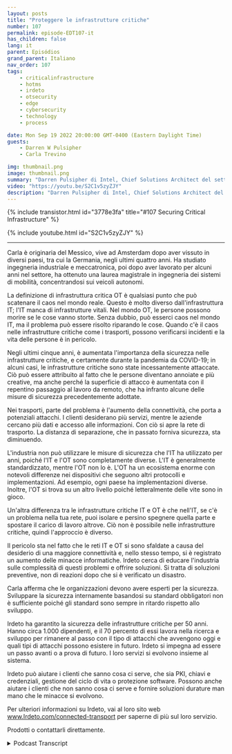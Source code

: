 ```yaml
---
layout: posts
title: "Proteggere le infrastrutture critiche"
number: 107
permalink: episode-EDT107-it
has_children: false
lang: it
parent: Episódios
grand_parent: Italiano
nav_order: 107
tags:
    - criticalinfrastructure
    - hotms
    - irdeto
    - otsecurity
    - edge
    - cybersecurity
    - technology
    - process

date: Mon Sep 19 2022 20:00:00 GMT-0400 (Eastern Daylight Time)
guests:
    - Darren W Pulsipher
    - Carla Trevino

img: thumbnail.png
image: thumbnail.png
summary: "Darren Pulsipher di Intel, Chief Solutions Architect del settore pubblico, insieme a Carla Trevino, Solutions Architect di Irdeto, parlano dell'importanza della sicurezza nell'infrastruttura critica."
video: "https://youtu.be/S2C1v5zyZJY"
description: "Darren Pulsipher di Intel, Chief Solutions Architect del settore pubblico, insieme a Carla Trevino, Solutions Architect di Irdeto, parlano dell'importanza della sicurezza nell'infrastruttura critica."
---
```


<div>
{% include transistor.html id="3778e3fa" title="#107 Securing Critical Infrastructure" %}

{% include youtube.html id="S2C1v5zyZJY" %}
</div>

---

Carla è originaria del Messico, vive ad Amsterdam dopo aver vissuto in diversi paesi, tra cui la Germania, negli ultimi quattro anni. Ha studiato ingegneria industriale e meccatronica, poi dopo aver lavorato per alcuni anni nel settore, ha ottenuto una laurea magistrale in ingegneria dei sistemi di mobilità, concentrandosi sui veicoli autonomi.

La definizione di infrastruttura critica OT è qualsiasi punto che può scatenare il caos nel mondo reale. Questo è molto diverso dall'infrastruttura IT; l'IT manca di infrastrutture vitali. Nel mondo OT, le persone possono morire se le cose vanno storte. Senza dubbio, può esserci caos nel mondo IT, ma il problema può essere risolto riparando le cose. Quando c'è il caos nelle infrastrutture critiche come i trasporti, possono verificarsi incidenti e la vita delle persone è in pericolo.

Negli ultimi cinque anni, è aumentata l'importanza della sicurezza nelle infrastrutture critiche, e certamente durante la pandemia da COVID-19; in alcuni casi, le infrastrutture critiche sono state incessantemente attaccate. Ciò può essere attribuito al fatto che le persone diventano annoiate e più creative, ma anche perché la superficie di attacco è aumentata con il repentino passaggio al lavoro da remoto, che ha infranto alcune delle misure di sicurezza precedentemente adottate.

Nei trasporti, parte del problema è l'aumento della connettività, che porta a potenziali attacchi. I clienti desiderano più servizi, mentre le aziende cercano più dati e accesso alle informazioni. Con ciò si apre la rete di trasporto. La distanza di separazione, che in passato forniva sicurezza, sta diminuendo.

L'industria non può utilizzare le misure di sicurezza che l'IT ha utilizzato per anni, poiché l'IT e l'OT sono completamente diverse. L'IT è generalmente standardizzato, mentre l'OT non lo è. L'OT ha un ecosistema enorme con notevoli differenze nei dispositivi che seguono altri protocolli e implementazioni. Ad esempio, ogni paese ha implementazioni diverse. Inoltre, l'OT si trova su un altro livello poiché letteralmente delle vite sono in gioco.

Un'altra differenza tra le infrastrutture critiche IT e OT è che nell'IT, se c'è un problema nella tua rete, puoi isolare e persino spegnere quella parte e spostare il carico di lavoro altrove. Ciò non è possibile nelle infrastrutture critiche, quindi l'approccio è diverso.

Il pericolo sta nel fatto che le reti IT e OT si sono sfaldate a causa del desiderio di una maggiore connettività e, nello stesso tempo, si è registrato un aumento delle minacce informatiche. Irdeto cerca di educare l'industria sulle complessità di questi problemi e offrire soluzioni. Si tratta di soluzioni preventive, non di reazioni dopo che si è verificato un disastro.

Carla afferma che le organizzazioni devono avere esperti per la sicurezza. Sviluppare la sicurezza internamente basandosi su standard obbligatori non è sufficiente poiché gli standard sono sempre in ritardo rispetto allo sviluppo.

Irdeto ha garantito la sicurezza delle infrastrutture critiche per 50 anni. Hanno circa 1.000 dipendenti, e il 70 percento di essi lavora nella ricerca e sviluppo per rimanere al passo con il tipo di attacchi che avvengono oggi e quali tipi di attacchi possono esistere in futuro. Irdeto si impegna ad essere un passo avanti o a prova di futuro. I loro servizi si evolvono insieme al sistema.

Irdeto può aiutare i clienti che sanno cosa ci serve, che sia PKI, chiavi e credenziali, gestione del ciclo di vita o protezione software. Possono anche aiutare i clienti che non sanno cosa ci serve e fornire soluzioni durature man mano che le minacce si evolvono.

Per ulteriori informazioni su Irdeto, vai al loro sito web www.Irdeto.com/connected-transport per saperne di più sul loro servizio.

Prodotti o contattarli direttamente.



<details>
<summary> Podcast Transcript </summary>

<p></p>

</details>
